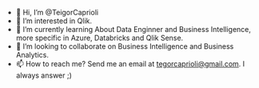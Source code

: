 - 👋 Hi, I’m @TeigorCaprioli
- 👀 I’m interested in Qlik.
- 🌱 I’m currently learning About Data Enginner and Business Intelligence, more specific in Azure, Databricks and Qlik Sense.
- 💞️ I’m looking to collaborate on Business Intelligence and Business Analytics.
- 📫 How to reach me? Send me an email at tegorcaprioli@gmail.com. I always answer ;)

<!---
TeigorCaprioli/TeigorCaprioli is a ✨ special ✨ repository because its `README.md` (this file) appears on your GitHub profile.
You can click the Preview link to take a look at your changes.
--->
